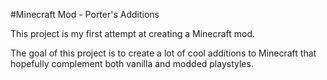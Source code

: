 #Minecraft Mod - Porter's Additions

This project is my first attempt at creating a Minecraft mod.

The goal of this project is to create a lot of cool additions to Minecraft that hopefully complement both vanilla and modded playstyles.

